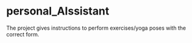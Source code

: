 # personal_AIssistant
The project gives instructions to perform exercises/yoga poses with the correct form.
